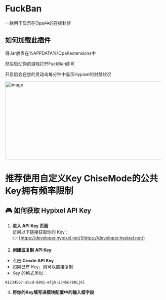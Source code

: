 # FuckBan
一款用于显示在Opai中的在线封禁

## 如何加载此插件

将Jar放置在%APPDATA%\Opai\extensions中

然后启动你的游戏打开FuckBan即可

开启后会在您的灵动岛每分钟中显示Hypixel的封禁状况

<img width="1252" height="251" alt="image" src="https://github.com/user-attachments/assets/d2e4a877-2ebe-4405-85e9-83c4da8735e8" />

# 推荐使用自定义Key ChiseMode的公共Key拥有频率限制

## 🎮 如何获取 Hypixel API Key

1. **进入 API Key 页面**  
   访问以下链接获取你的 Key：  
   👉 [https://developer.hypixel.net/](https://developer.hypixel.net/)

3. **创建或复制 API Key**  
 - 点击 **Create API Key**  
 - 如果已有 Key，则可以直接复制  
 - Key 的格式类似：
 ```text
 01234567-abcd-8901-efgh-23456789ijkl
 ```

4. **将你的Key填写进模块配置中的输入框字段**